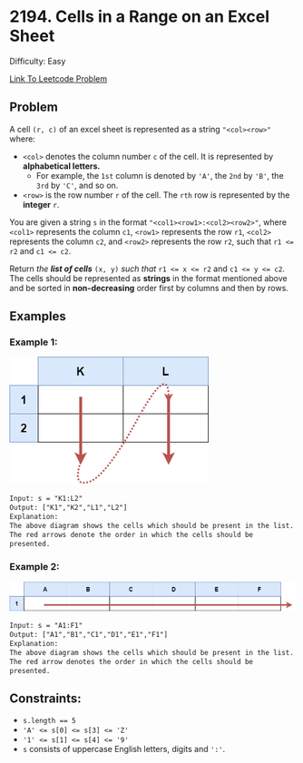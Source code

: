 # 2194. Cells in a Range on an Excel Sheet
Difficulty: Easy

[Link To Leetcode Problem](https://leetcode.com/problems/cells-in-a-range-on-an-excel-sheet/)

## Problem
A cell `(r, c)` of an excel sheet is represented as a string `"<col><row>"` where:

- `<col>` denotes the column number `c` of the cell. It is represented by **alphabetical letters.**
  - For example, the `1st` column is denoted by `'A'`, the `2nd` by `'B'`, the `3rd` by `'C'`, and so on.
- `<row>` is the row number `r` of the cell. The `rth` row is represented by the **integer** `r`.

You are given a string `s` in the format `"<col1><row1>:<col2><row2>"`, where `<col1>` represents the column `c1`, `<row1>` represents the row `r1`, `<col2>` represents the column `c2`, and `<row2>` represents the row `r2`, such that `r1 <= r2` and `c1 <= c2`.

Return *the **list of cells*** `(x, y)` *such that* `r1 <= x <= r2` and `c1 <= y <= c2`. The cells should be represented as **strings** in the format mentioned above and be sorted in **non-decreasing** order first by columns and then by rows.

## Examples
### Example 1:
![example1](./example1.png)
```
Input: s = "K1:L2"
Output: ["K1","K2","L1","L2"]
Explanation:
The above diagram shows the cells which should be present in the list.
The red arrows denote the order in which the cells should be presented.
```
### Example 2:
![example2](./example2.png)
```
Input: s = "A1:F1"
Output: ["A1","B1","C1","D1","E1","F1"]
Explanation:
The above diagram shows the cells which should be present in the list.
The red arrow denotes the order in which the cells should be presented.
```

## Constraints:
- `s.length == 5`
- `'A' <= s[0] <= s[3] <= 'Z'`
- `'1' <= s[1] <= s[4] <= '9'`
- `s` consists of uppercase English letters, digits and `':'`.